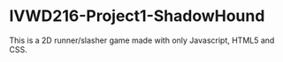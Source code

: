 # IVWD216-Project1-ShadowHound
This is a 2D runner/slasher game made with only Javascript, HTML5 and CSS.
